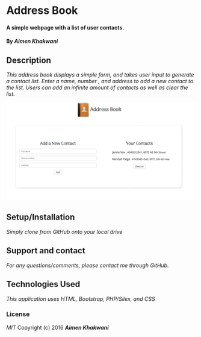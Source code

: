 # Address Book

#### A simple webpage with a list of user contacts.

#### By _**Aimen Khakwani**_

## Description

_This address book displays a simple form, and takes user input to generate a contact list. Enter a name, number , and address to add a new contact to the list. Users can add an infinite amount of contacts as well as clear the list._

<img src="web/img/address-book.png" alt="a pic of the webpage">

## Setup/Installation

*_Simply clone from GitHub onto your local drive_*

## Support and contact

_For any questions/comments, please contact me through GitHub._

## Technologies Used

_This application uses HTML, Bootstrap, PHP/Silex, and CSS_

### License

*MIT*
Copyright (c) 2016 **_Aimen Khakwani_**

